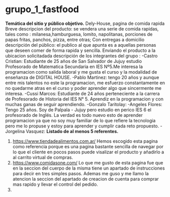 # grupo_1_fastfood
**Temática del sitio y público objetivo.**
Dely-House, pagina de comida rapida
Breve descripcion del producto: se vendera una serie de comida rapidas, tales como : milanesa,hamburguesa, lomito, napolitanas, porciones de papas fritas, panchos, pizza, entre otras; Con entregas a domicilio 
descripción del público: el publico al que apunta es a aquellas personas que deseen comer de forma rapida y sencilla. Enviando el producto a la ubicacion solicitadada
descripción de los integrantes del grupo : 
                         -Castro Cristian: Estudiante de 25 años de San Salvador de Jujuy estudio Profesorado de Matematica Secundaria en IES Nº5.Me interesa la programacion como salida laboral y me gusta el curso y la modalidad de enseñanza de DIGITAL HOUSE.
                         -Pablo Martinez: tengo 20 años y aunque entre  mis talentos no este la programacion, me esfuerzo constantamente en no quedarme atras en el curso y poder aprender algo que sincermente me interesa.
                         -Cussi Marcos: Estudiante de 24 años perteneciente a la carrera de Profesorado de Historia del IES N° 5. Aprendiz en la programacion y con muchas ganas de seguir aprendiendo.
                         -Gonzalo Taritolay:
                         -Angeles Flores: Tengo 25 años. Soy de Palpala - Jujuy pero estudio en perico IES 6 el profesorado de Inglés. La verdad es todo nuevo esto de aprender programacion ya que no soy muy familiar de lo que refiere la tecnologia pero me lo propuse y estoy para aprender y cumplir cada reto propuesto.
                         -Jorgelina Vasquez:
**Listado de al menos 5 referentes.**
1) https://www.tiendadealimentos.com.ar/ Hemos escogido esta pagina como referencia porque es una pagina bastante sencilla de navegar por lo que el cliente en pocos pasos puede visalizar el producto y añadirlo a al carrito virtual de compras.
2) https://www.comidasone.com/ Lo que me gusto de esta pagina fue que en la seccion del cuerpo de la misma tiene un apartado de instrucciones para decir en tres simples pasos. Ademas me guso y me llamo la atencion la seccion del apartado de creacion de cuenta para comprar mas rapido y llevar el control del pedido.
3) 
